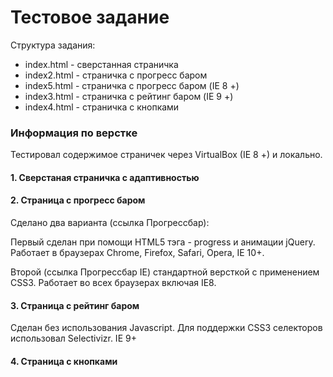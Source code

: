 Тестовое задание
============

Структура задания:

- index.html - сверстанная страничка
- index2.html - страничка с прогресс баром
- index5.html - страничка с прогресс баром (IE 8 +)
- index3.html - страничка с рейтинг баром (IE 9 +)
- index4.html - страничка с кнопками

### Информация по верстке

Тестировал содержимое страничек через VirtualBox (IE 8 +) и локально.

#### 1. Сверстаная страничка с адаптивностью

#### 2. Страница с прогресс баром

Сделано два варианта (ссылка Прогрессбар):

Первый сделан при помощи HTML5 тэга - progress и анимации jQuery. Работает в браузерах Chrome, Firefox, Safari, Opera, IE 10+.

Второй (ссылка Прогрессбар IE) стандартной версткой с применением CSS3. Работает во всех браузерах включая IE8.

#### 3. Страница с рейтинг баром

Сделан без использования Javascript. Для поддержки CSS3 селекторов использовал Selectivizr. IE 9+

#### 4. Страница с кнопками





